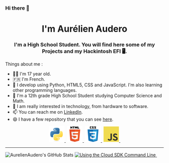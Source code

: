 ### Hi there 👋

<!--
**AurelienAudero/AurelienAudero** is a ✨ _special_ ✨ repository because its `README.md` (this file) appears on your GitHub profile.

Here are some ideas to get you started:

- 🔭 I’m currently working on ...
- 🌱 I’m currently learning ...
- 👯 I’m looking to collaborate on ...
- 🤔 I’m looking for help with ...
- 💬 Ask me about ...
- 📫 How to reach me: ...
- 😄 Pronouns: ...
- ⚡ Fun fact: ...
-->

<h1 align="center"> I'm Aurélien Audero </h1> 

<h3 align="center">I'm a High School Student. You will find here some of my Projects and my Hackintosh EFI 🖥.</h3>

Things about me :
- 👨‍💻 I'm 17 year old.
- 🇫🇷 I'm French.
- 🤔 I develop using Python, HTML5, CSS and JavaScript. I'm also learning other programming languages.
- 🔭 I'm a 12th grade High School Student studying Computer Science and Math.
- 📲 I am really interested in technology, from hardware to software.
- 📫 You can reach me on [LinkedIn](https://bit.ly/LinkedIn-AurelienAudero).
- 😄 I have a few repository that you can see [here](https://github.com/AurelienAudero?tab=repositories).

<p align="center">
<a href="https://en.wikipedia.org/wiki/Python_(programming_language)"><img src="https://raw.githubusercontent.com/devicons/devicon/master/icons/python/python-original.svg" height="50" title="python" alt="Python Logo"/>&nbsp;</a>
<a href="https://en.wikipedia.org/wiki/HTML"><img src="https://raw.githubusercontent.com/devicons/devicon/master/icons/html5/html5-original-wordmark.svg" height="50" title="html5" alt="HTML5 Logo"/>&nbsp;</a>
<a href="https://en.wikipedia.org/wiki/CSS"><img src="https://raw.githubusercontent.com/devicons/devicon/master/icons/css3/css3-original-wordmark.svg" height="50" title="css3" alt="CSS3 Logo"/>&nbsp;</a>
  <a href="https://en.wikipedia.org/wiki/JavaScript"><img src="https://raw.githubusercontent.com/devicons/devicon/master/icons/javascript/javascript-original.svg" height="50" title="javascript" alt="JavaScript Logo"/>&nbsp;</a>
</p>

---
<div>
  <img src="https://github-readme-stats.vercel.app/api?username=AurelienAudero&show_icons=true&title_color=FFFFFF&include_all_commits=true&text_color=FFFFFF&icon_color=FFFFFF&bg_color=50,2BA1F4,31C4C5,3CEC99" height="175" title="AurelienAudero's GitHub Stats" alt="AurelienAudero's GitHub Stats"/>
  <a href="https://www.cloudskillsboost.google/public_profiles/885ac272-9844-42d3-b7a1-09dfe5de63b5/badges/3245686"><img src="https://cdn.qwiklabs.com/c6hU2KfzqwAtcpIiBV%2Fmv857VIzHNR45kxI97TmuezU%3D" height="175" title="Using the Cloud SDK Command Line" alt="Using the Cloud SDK Command Line"/>&nbsp;</a>
</div>
